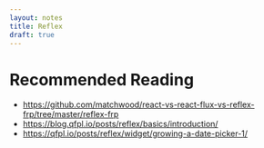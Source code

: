 ```yaml
---
layout: notes
title: Reflex
draft: true
---
```


# Recommended Reading
* https://github.com/matchwood/react-vs-react-flux-vs-reflex-frp/tree/master/reflex-frp
* https://blog.qfpl.io/posts/reflex/basics/introduction/
* https://qfpl.io/posts/reflex/widget/growing-a-date-picker-1/
